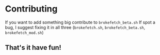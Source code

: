 # Contributing
If you want to add something big contribute to `brokefetch_beta.sh`
If spot a bug, I suggest fixing it in all three (`brokefetch.sh`, `brokefetch_beta.sh`, `brokefetch_mod.sh`)

## That's it have fun!
